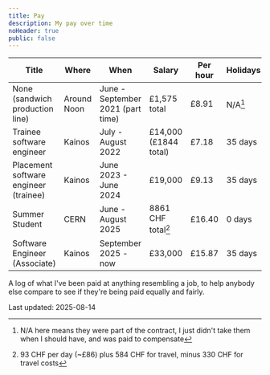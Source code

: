 ```yaml
---
title: Pay
description: My pay over time
noHeader: true
public: false
---
```


<section>

| Title                                 | Where       | When                              | Salary                | Per hour | Holidays |
| ------------------------------------- | ----------- | --------------------------------- | --------------------- | -------- | -------- |
| None (sandwich production line)       | Around Noon | June - September 2021 (part time) | £1,575 total          | £8.91    | N/A[^1]  |
| Trainee software engineer             | Kainos      | July - August 2022                | £14,000 (£1844 total) | £7.18    | 35 days  |
| Placement software engineer (trainee) | Kainos      | June 2023 - June 2024             | £19,000               | £9.13    | 35 days  |
| Summer Student                        | CERN        | June - August 2025                | 8861 CHF total[^2]    | £16.40   | 0 days   |
| Software Engineer (Associate)         | Kainos      | September 2025 - now              | £33,000               | £15.87   | 35 days  |

</section>

A log of what I've been paid at anything resembling a job, to help anybody else compare to see if they're being paid equally and fairly.

Last updated: 2025-08-14

[^1]: N/A here means they were part of the contract, I just didn't take them when I should have, and was paid to compensate
[^2]: 93 CHF per day (~£86) plus 584 CHF for travel, minus 330 CHF for travel costs
